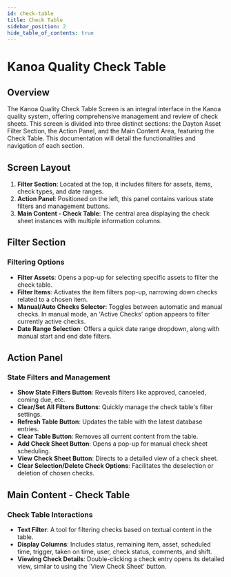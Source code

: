 ```yaml
---
id: check-table
title: Check Table
sidebar_position: 2
hide_table_of_contents: true
---
```

# Kanoa Quality Check Table

## Overview

The Kanoa Quality Check Table Screen is an integral interface in the Kanoa quality system, offering comprehensive management and review of check sheets. This screen is divided into three distinct sections: the Dayton Asset Filter Section, the Action Panel, and the Main Content Area, featuring the Check Table. This documentation will detail the functionalities and navigation of each section.

## Screen Layout

1. **Filter Section**: Located at the top, it includes filters for assets, items, check types, and date ranges.
2. **Action Panel**: Positioned on the left, this panel contains various state filters and management buttons.
3. **Main Content - Check Table**: The central area displaying the check sheet instances with multiple information columns.

## Filter Section

### Filtering Options
- **Filter Assets**: Opens a pop-up for selecting specific assets to filter the check table.
- **Filter Items**: Activates the item filters pop-up, narrowing down checks related to a chosen item.
- **Manual/Auto Checks Selector**: Toggles between automatic and manual checks. In manual mode, an 'Active Checks' option appears to filter currently active checks.
- **Date Range Selection**: Offers a quick date range dropdown, along with manual start and end date filters.

## Action Panel

### State Filters and Management
- **Show State Filters Button**: Reveals filters like approved, canceled, coming due, etc.
- **Clear/Set All Filters Buttons**: Quickly manage the check table's filter settings.
- **Refresh Table Button**: Updates the table with the latest database entries.
- **Clear Table Button**: Removes all current content from the table.
- **Add Check Sheet Button**: Opens a pop-up for manual check sheet scheduling.
- **View Check Sheet Button**: Directs to a detailed view of a check sheet.
- **Clear Selection/Delete Check Options**: Facilitates the deselection or deletion of chosen checks.

## Main Content - Check Table

### Check Table Interactions
- **Text Filter**: A tool for filtering checks based on textual content in the table.
- **Display Columns**: Includes status, remaining item, asset, scheduled time, trigger, taken on time, user, check status, comments, and shift.
- **Viewing Check Details**: Double-clicking a check entry opens its detailed view, similar to using the 'View Check Sheet' button.
